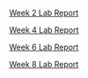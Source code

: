 [Week 2 Lab Report](week2-lab-report.html)

[Week 4 Lab Report](week4-lab-report.html)

[Week 6 Lab Report](week6-lab-report.html)

[Week 8 Lab Report](week8-lab-report.html)